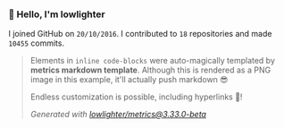 ### 👋 Hello, I'm lowlighter

I joined GitHub on `20/10/2016`.
I contributed to `18` repositories and made `10455` commits.

> Elements in `inline code-blocks` were auto-magically templated by **metrics markdown template**.
> Although this is rendered as a PNG image in this example, it'll actually push markdown 😎
>
> Endless customization is possible, including hyperlinks 🎉!
>
> *Generated with [lowlighter/metrics@3.33.0-beta](https://github.com/lowlighter/metrics)*
